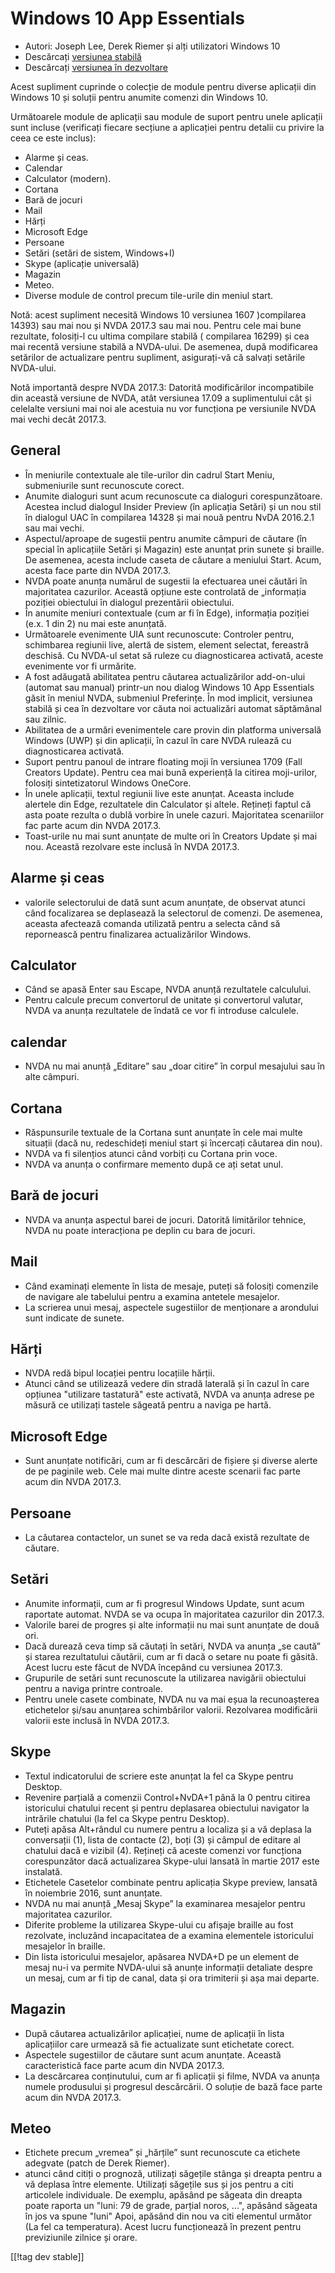 # Windows 10 App Essentials #

* Autori: Joseph Lee, Derek Riemer și alți utilizatori Windows 10 
* Descărcați [versiunea stabilă][1]
* Descărcați [versiunea în dezvoltare][2]

Acest supliment cuprinde o colecție de module pentru diverse aplicații din
Windows 10 și soluții pentru anumite comenzi din Windows 10.

Următoarele module de aplicații sau module de suport pentru unele aplicații
sunt incluse (verificați fiecare secțiune a aplicației pentru detalii cu
privire la ceea ce este inclus):

* Alarme și ceas.
* Calendar
* Calculator (modern).
* Cortana
* Bară de jocuri
* Mail
* Hărți
* Microsoft Edge
* Persoane
* Setări (setări de sistem, Windows+I)
* Skype (aplicație universală)
* Magazin
* Meteo.
* Diverse module de control precum tile-urile din meniul start.

Notă: acest supliment necesită Windows 10 versiunea 1607 )compilarea 14393)
sau mai nou și NVDA 2017.3 sau mai nou. Pentru cele mai bune rezultate,
folosiți-l cu ultima compilare stabilă ( compilarea 16299) și cea mai
recentă versiune stabilă a NVDA-ului. De asemenea, după modificarea
setărilor de actualizare pentru supliment, asigurați-vă că salvați setările
NVDA-ului.

Notă importantă despre NVDA 2017.3: Datorită modificărilor incompatibile din
această versiune de NVDA, atât versiunea 17.09 a suplimentului cât și
celelalte versiuni mai noi ale acestuia nu vor funcționa pe versiunile NVDA
mai vechi decât 2017.3.

## General

* În meniurile contextuale ale tile-urilor din cadrul Start Meniu,
  submeniurile sunt recunoscute corect.
* Anumite dialoguri sunt acum recunoscute ca dialoguri
  corespunzătoare. Acestea includ dialogul Insider Preview (în aplicația
  Setări) și un nou stil în dialogul UAC în compilarea 14328 și mai nouă
  pentru NvDA 2016.2.1 sau mai vechi.
* Aspectul/aproape de sugestii pentru anumite câmpuri de căutare (în special
  în aplicațiile Setări și Magazin) este anunțat prin sunete și braille. De
  asemenea, acesta include caseta de căutare a meniului Start. Acum, acesta
  face parte din NVDA 2017.3.
* NVDA poate anunța numărul de sugestii la efectuarea unei căutări în
  majoritatea cazurilor. Această opțiune este controlată de „informația
  poziției obiectului în dialogul prezentării obiectului.
* În anumite meniuri contextuale (cum ar fi în Edge), informația poziției
  (e.x. 1 din 2) nu mai este anunțată.
* Următoarele evenimente UIA sunt recunoscute: Controler pentru, schimbarea
  regiunii live, alertă de sistem, element selectat, fereastră deschisă. Cu
  NVDA-ul setat să ruleze cu diagnosticarea activată, aceste evenimente vor
  fi urmărite.
* A fost adăugată abilitatea pentru căutarea actualizărilor add-on-ului
  (automat sau manual) printr-un  nou dialog Windows 10 App Essentials găsit
  în meniul NVDA, submeniul Preferințe. În mod implicit, versiunea stabilă
  și cea în dezvoltare vor căuta noi actualizări automat săptămânal sau
  zilnic.
* Abilitatea de a urmări evenimentele care provin din platforma universală
  Windows (UWP) și din aplicații, în cazul în care NVDA rulează cu
  diagnosticarea activată.
* Suport pentru panoul de intrare floating moji în versiunea 1709 (Fall
  Creators Update). Pentru cea mai bună experiență la citirea moji-urilor,
  folosiți sintetizatorul Windows OneCore.
* În unele aplicații, textul regiunii live este anunțat. Aceasta include
  alertele din Edge, rezultatele din Calculator și altele. Rețineți faptul
  că asta poate rezulta o dublă vorbire în unele cazuri. Majoritatea
  scenariilor fac parte acum din NVDA 2017.3.
* Toast-urile nu mai sunt anunțate de multe ori în Creators Update și mai
  nou. Această rezolvare este inclusă în NVDA 2017.3.

## Alarme și ceas

* valorile selectorului de dată sunt acum anunțate, de observat atunci când
  focalizarea se deplasează la selectorul de comenzi. De asemenea, aceasta
  afectează comanda utilizată pentru a selecta când să repornească pentru
  finalizarea actualizărilor Windows.

## Calculator

* Când se apasă Enter sau Escape, NVDA anunță rezultatele calculului.
* Pentru calcule precum convertorul de unitate și convertorul valutar, NVDA
  va anunța rezultatele de îndată ce vor fi introduse calculele.

## calendar

* NVDA nu mai anunță „Editare” sau „doar citire” în corpul mesajului sau în
  alte câmpuri.

## Cortana

* Răspunsurile textuale de la Cortana sunt anunțate în cele mai multe
  situații (dacă nu, redeschideți meniul start și încercați căutarea din
  nou).
* NVDA va fi silențios atunci când vorbiți cu Cortana prin voce.
* NVDA va anunța o confirmare memento după ce ați setat unul.

## Bară de jocuri

* NVDA va anunța aspectul barei de jocuri. Datorită limitărilor tehnice,
  NVDA nu poate interacționa pe deplin cu bara de jocuri.

## Mail

* Când examinați elemente în lista de mesaje, puteți să folosiți comenzile
  de navigare ale tabelului pentru a examina antetele mesajelor.
* La scrierea unui mesaj, aspectele sugestiilor de menționare a arondului
  sunt indicate de sunete.

## Hărți

* NVDA redă bipul locației pentru locațiile hărții.
* Atunci când se utilizează vedere din stradă laterală și în cazul în care
  opțiunea "utilizare tastatură" este activată, NVDA va anunța adrese pe
  măsură ce utilizați tastele săgeată pentru a naviga pe hartă.

## Microsoft Edge

* Sunt anunțate notificări, cum ar fi descărcări de fișiere și diverse
  alerte de pe paginile web. Cele mai multe dintre aceste scenarii fac parte
  acum din NVDA 2017.3.

## Persoane

* La căutarea contactelor, un sunet se va reda dacă există rezultate de
  căutare.

## Setări

* Anumite informații, cum ar fi progresul Windows Update, sunt acum
  raportate automat. NVDA se va ocupa în majoritatea cazurilor din 2017.3.
* Valorile barei de progres și alte informații nu mai sunt anunțate de două
  ori.
* Dacă durează ceva timp să căutați în setări, NVDA va anunța „se caută” și
  starea rezultatului căutării, cum ar fi dacă o setare nu poate fi
  găsită. Acest lucru este făcut de NVDA începând cu versiunea 2017.3.
* Grupurile de setări sunt recunoscute la utilizarea navigării obiectului
  pentru a naviga printre controale.
* Pentru unele casete combinate, NVDA nu va mai eșua la recunoașterea
  etichetelor și/sau anunțarea schimbărilor valorii. Rezolvarea modificării
  valorii este inclusă în NVDA 2017.3.

## Skype

* Textul indicatorului de scriere este anunțat la fel ca Skype pentru
  Desktop.
* Revenire parțială a comenzii Control+NvDA+1 până la 0 pentru citirea
  istoricului chatului recent și pentru deplasarea obiectului navigator la
  intrările chatului (la fel ca Skype pentru Desktop).
* Puteți apăsa Alt+rândul cu numere pentru a localiza și a vă deplasa la
  conversații (1), lista de contacte (2), boți (3) și câmpul de editare al
  chatului dacă e vizibil (4). Rețineți că aceste comenzi vor funcționa
  corespunzător dacă actualizarea Skype-ului lansată în martie 2017 este
  instalată.
* Etichetele Casetelor combinate pentru aplicația Skype preview, lansată în
  noiembrie 2016, sunt anunțate.
* NVDA nu mai anunță „Mesaj Skype” la examinarea mesajelor pentru
  majoritatea cazurilor.
* Diferite probleme la utilizarea Skype-ului cu afișaje braille au fost
  rezolvate, incluzând incapacitatea de a examina elementele istoricului
  mesajelor în braille.
* Din lista istoricului mesajelor, apăsarea NVDA+D pe un element de mesaj
  nu-i va permite NVDA-ului să anunțe informații detaliate despre un mesaj,
  cum ar fi tip de canal, data și ora trimiterii și așa mai departe.

## Magazin

* După căutarea actualizărilor aplicației, nume de aplicații în lista
  aplicațiilor care urmează să fie actualizate sunt etichetate corect.
* Aspectele sugestiilor de căutare sunt acum anunțate. Această
  caracteristică face parte acum din NVDA 2017.3.
* La descărcarea conținutului, cum ar fi aplicații și filme, NVDA va anunța
  numele produsului și progresul descărcării. O soluție de bază face parte
  acum din NVDA 2017.3.

## Meteo

* Etichete precum „vremea” și „hărțile” sunt recunoscute ca etichete
  adegvate (patch de Derek Riemer).
* atunci când citiți o prognoză, utilizați săgețile stânga și  dreapta
  pentru a vă deplasa între elemente. Utilizați săgețile sus și jos pentru a
  citi articolele individuale. De exemplu, apăsând pe săgeata din dreapta
  poate raporta un "luni: 79 de grade, parțial noros, ...", apăsând săgeata
  în jos va spune "luni" Apoi, apăsând din nou va citi elementul următor (La
  fel ca temperatura). Acest lucru funcționează în prezent pentru
  previziunile zilnice și orare.

[[!tag dev stable]]

[1]: https://addons.nvda-project.org/files/get.php?file=w10

[2]: https://addons.nvda-project.org/files/get.php?file=w10-dev
